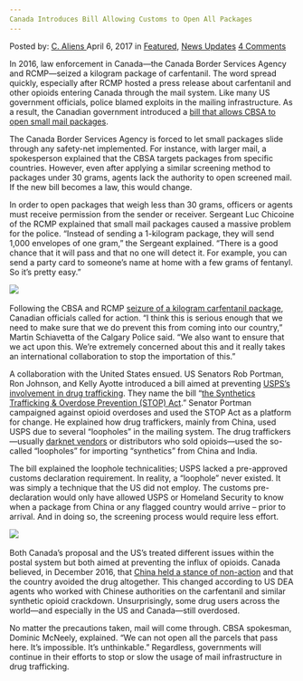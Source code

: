 ```yaml
---
Canada Introduces Bill Allowing Customs to Open All Packages
---
```

<article class="post-listing post-19031 post type-post status-publish format-standard has-post-thumbnail hentry  tag-allowing tag-bill tag-canada tag-customs tag-introduces tag-open tag-packages">
    <div class="post-inner">
        <span>Posted by: <a href="https://www.deepdotweb.com/author/caliens/" title="">C. Aliens </a></span>
    <span>April 6, 2017</span>
    <span>in <a href="https://www.deepdotweb.com/category/deepdot-news/" rel="category tag">Featured</a>, <a href="https://www.deepdotweb.com/category/news-updates/" rel="category tag">News Updates</a></span>
    <span><a href="https://www.deepdotweb.com/2017/04/06/canada-introduces-bill-allowing-customs-open-packages/#comments">4 Comments</a></span>
    </p>
    <div class="clear"></div>
    <div class="entry">
    <p>In 2016, law enforcement in Canada—the Canada Border Services Agency and RCMP—seized a kilogram package of carfentanil. The word spread quickly, especially after RCMP hosted a press release about carfentanil and other opioids entering Canada through the mail system. Like many US government officials, police blamed exploits in the mailing infrastructure. As a result, the Canadian government introduced a <a href="http://ici.radio-canada.ca/nouvelle/1022314/acheter-fentanyl-internet-poste-canada">bill that allows CBSA to open small mail packages</a>.</p>
    <p>The Canada Border Services Agency is forced to let small packages slide through any safety-net implemented. For instance, with larger mail, a spokesperson explained that the CBSA targets packages from specific countries. However, even after applying a similar screening method to packages under 30 grams, agents lack the authority to open screened mail. If the new bill becomes a law, this would change.</p>
    <p>In order to open packages that weigh less than 30 grams, officers or agents must receive permission from the sender or receiver. Sergeant Luc Chicoine of the RCMP explained that small mail packages caused a massive problem for the police. &#8220;Instead of sending a 1-kilogram package, they will send 1,000 envelopes of one gram,” the Sergeant explained. “There is a good chance that it will pass and that no one will detect it. For example, you can send a party card to someone&#8217;s name at home with a few grams of fentanyl. So it&#8217;s pretty easy.&#8221;</p>
    <p><img class="wp-image-19036 aligncenter" src="/imgs/2017/04/word-image-4.jpeg" srcset="/imgs/2017/04/word-image-4.jpeg 650w, /imgs/2017/04/word-image-4-300x169.jpeg 300w" sizes="(max-width: 650px) 100vw, 650px" /></p>
    <p>Following the CBSA and RCMP <a href="https://www.deepdotweb.com/2016/08/18/police-intercept-package-mail-containing-1kg-carfentanil/">seizure of a kilogram carfentanil package</a>, Canadian officials called for action. “I think this is serious enough that we need to make sure that we do prevent this from coming into our country,” Martin Schiavetta of the Calgary Police said. “We also want to ensure that we act upon this. We’re extremely concerned about this and it really takes an international collaboration to stop the importation of this.”</p>
    <p>A collaboration with the United States ensued. US Senators Rob Portman, Ron Johnson, and Kelly Ayotte introduced a bill aimed at preventing <a href="https://www.portman.senate.gov/public/index.cfm/press-releases?ID=929D0D88-97EE-49A5-8EB5-8D200D2C7D2C">USPS’s involvement in drug trafficking</a>. They name the bill “<a href="https://www.deepdotweb.com/2016/10/04/authorities-push-legislation-aims-end-shipping-drugs-via-usps/">the Synthetics Trafficking &amp; Overdose Prevention (STOP) Act</a>.” Senator Portman campaigned against opioid overdoses and used the STOP Act as a platform for change. He explained how drug traffickers, mainly from China, used USPS due to several “loopholes” in the mailing system. The drug traffickers—usually <a href="https://www.deepdotweb.com/tag/darknet/">darknet vendors</a> or distributors who sold opioids—used the so-called “loopholes” for importing “synthetics” from China and India.</p>
    <p>The bill explained the loophole technicalities; USPS lacked a pre-approved customs declaration requirement. In reality, a “loophole” never existed. It was simply a technique that the US did not employ. The customs pre-declaration would only have allowed USPS or Homeland Security to know when a package from China or any flagged country would arrive – prior to arrival. And in doing so, the screening process would require less effort.</p>
    <p><img class="wp-image-19037 aligncenter" src="/imgs/2017/04/word-image-5.jpeg" srcset="/imgs/2017/04/word-image-5.jpeg 1200w, /imgs/2017/04/word-image-5-300x140.jpeg 300w, /imgs/2017/04/word-image-5-1024x476.jpeg 1024w, /imgs/2017/04/word-image-5-272x125.jpeg 272w" sizes="(max-width: 1200px) 100vw, 1200px" /></p>
    <p>Both Canada&#8217;s proposal and the US’s treated different issues within the postal system but both aimed at preventing the influx of opioids. Canada believed, in December 2016, that <a href="https://www.deepdotweb.com/2016/12/03/rcmp-china-might-not-help-north-america-carfentanil-problem/">China held a stance of non-action</a> and that the country avoided the drug altogether. This changed according to US DEA agents who worked with Chinese authorities on the carfentanil and similar synthetic opioid crackdown. Unsurprisingly, some drug users across the world—and especially in the US and Canada—still overdosed.</p>
    <p>No matter the precautions taken, mail will come through. CBSA spokesman, Dominic McNeely, explained. &#8220;We can not open all the parcels that pass here. It&#8217;s impossible. It&#8217;s unthinkable.” Regardless, governments will continue in their efforts to stop or slow the usage of mail infrastructure in drug trafficking.</p>
    </div>
    <span style="display:none"><a href="https://www.deepdotweb.com/tag/allowing/" rel="tag">allowing</a> <a href="https://www.deepdotweb.com/tag/bill/" rel="tag">bill</a> <a href="https://www.deepdotweb.com/tag/canada/" rel="tag">canada</a> <a href="https://www.deepdotweb.com/tag/customs/" rel="tag">customs</a> <a href="https://www.deepdotweb.com/tag/introduces/" rel="tag">introduces</a> <a href="https://www.deepdotweb.com/tag/open/" rel="tag">open</a> <a href="https://www.deepdotweb.com/tag/packages/" rel="tag">packages</a></span> <span style="display:none" class="updated">2017-04-06</span>
    <div style="display:none" class="vcard author" itemprop="author" itemscope itemtype="http://schema.org/Person"><strong class="fn" itemprop="name"><a href="https://www.deepdotweb.com/author/caliens/" title="Posts by C. Aliens" rel="author">C. Aliens</a></strong></div>
    </div>
</article>

